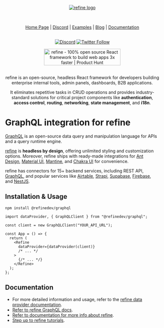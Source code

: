 <div align="center" style="margin: 30px;">
    <a href="https://refine.dev">
    <img alt="refine logo" src="https://refine.ams3.cdn.digitaloceanspaces.com/readme/refine-readme-banner.png">
    </a>
</div>

<br/>

<div align="center">
    <a href="https://refine.dev">Home Page</a> |
    <a href="https://discord.gg/refine">Discord</a> |
    <a href="https://refine.dev/examples/">Examples</a> |
    <a href="https://refine.dev/blog/">Blog</a> |
    <a href="https://refine.dev/docs/">Documentation</a>

<br/>
<br/>

[![Discord](https://img.shields.io/discord/837692625737613362.svg?label=&logo=discord&logoColor=ffffff&color=7389D8&labelColor=6A7EC2)](https://discord.gg/refine)
[![Twitter Follow](https://img.shields.io/twitter/follow/refine_dev?style=social)](https://twitter.com/refine_dev)

<a href="https://www.producthunt.com/posts/refine-3?utm_source=badge-top-post-badge&utm_medium=badge&utm_souce=badge-refine&#0045;3" target="_blank"><img src="https://api.producthunt.com/widgets/embed-image/v1/top-post-badge.svg?post_id=362220&theme=light&period=daily" alt="refine - 100&#0037;&#0032;open&#0032;source&#0032;React&#0032;framework&#0032;to&#0032;build&#0032;web&#0032;apps&#0032;3x&#0032;faster | Product Hunt" style="width: 250px; height: 54px;" width="250" height="54" /></a>

</div>

<br/>

<div align="center">refine is an open-source, headless React framework for developers building enterprise internal tools, admin panels, dashboards, B2B applications.

<br/>

It eliminates repetitive tasks in CRUD operations and provides industry-standard solutions for critical project components like **authentication**, **access control**, **routing**, **networking**, **state management**, and **i18n**.

</div>

# GraphQL integration for refine

[GraphQL](https://graphql.org/) is an open-source data query and manipulation language for APIs and a query runtime engine.

[refine](https://refine.dev/) is **headless by design**, offering unlimited styling and customization options. Moreover, refine ships with ready-made integrations for [Ant Design](https://ant.design/), [Material UI](https://mui.com/material-ui/getting-started/overview/), [Mantine](https://mantine.dev/), and [Chakra UI](https://chakra-ui.com/) for convenience.

refine has connectors for 15+ backend services, including REST API, [GraphQL](https://graphql.org/), and popular services like [Airtable](https://www.airtable.com/), [Strapi](https://strapi.io/), [Supabase](https://supabase.com/), [Firebase](https://firebase.google.com/), and [NestJS](https://nestjs.com/).

## Installation & Usage

```
npm install @refinedev/graphql
```

```tsx
import dataProvider, { GraphQLClient } from "@refinedev/graphql";

const client = new GraphQLClient("YOUR_API_URL");

const App = () => {
  return (
    <Refine
      dataProvider={dataProvider(client)}
      /* ... */
    >
      {/* ... */}
    </Refine>
  );
};
```

## Documentation

- For more detailed information and usage, refer to the [refine data provider documentation](https://refine.dev/docs/data/data-provider).
- [Refer to refine GraphQL docs](https://refine.dev/docs/packages/documentation/data-providers/graphql/).
- [Refer to documentation for more info about refine](https://refine.dev/docs/).
- [Step up to refine tutorials](https://refine.dev/docs/tutorial/introduction/index/).
